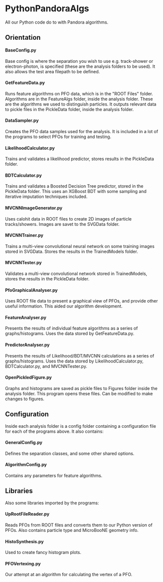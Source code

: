 # PythonPandoraAlgs
All our Python code do to with Pandora algorithms.

## Orientation

#### BaseConfig.py
Base config is where the separation you wish to use e.g. track-shower or electron-photon, is specified (these are the analysis folders to be used). It also allows the test area filepath to be defined.

#### GetFeatureData.py
Runs feature algorithms on PFO data, which is in the "ROOT Files" folder. Algorithms are in the FeatureAlgs folder, inside the analysis folder. These are the algorithms we used to distinguish particles. It outputs relevant data to pickle files in the PickleData folder, inside the analysis folder. 

#### DataSampler.py
Creates the PFO data samples used for the analysis. It is included in a lot of the programs to select PFOs for training and testing.

#### LikelihoodCalculator.py
Trains and validates a likelihood predictor, stores results in the PickleData folder.

#### BDTCalculator.py
Trains and validates a Boosted Decision Tree predictor, stored in the PickleData folder. This uses an XGBoost BDT with some sampling and iterative imputation techniques included.

#### MVCNNImageGenerator.py
Uses calohit data in ROOT files to create 2D images of particle tracks/showers. Images are savet to the SVGData folder.

#### MVCNNTrainer.py
Trains a multi-view convolutional neural network on some training images stored in SVGData. Stores the results in the TrainedModels folder.

#### MVCNNTester.py
Validates a multi-view convolutional network stored in TrainedModels, stores the results in the PickleData folder.

#### PfoGraphicalAnalyser.py
Uses ROOT file data to present a graphical view of PFOs, and provide other useful information. This aided our algorithm development.

#### FeatureAnalyser.py
Presents the results of individual feature algorithms as a series of graphs/histograms. Uses the data stored by GetFeatureData.py.

#### PredictorAnalyser.py
Presents the results of Likelihood/BDT/MVCNN calculations as a series of graphs/histograms. Uses the data stored by LikelihoodCalculator.py, BDTCalculator.py, and MVCNNTester.py.

#### OpenPickledFigure.py
Graphs and histograms are saved as pickle files to Figures folder inside the analysis folder. This program opens these files. Can be modified to make changes to figures.

## Configuration
Inside each analysis folder is a config folder containing a configuration file for each of the programs above. It also contains:

#### GeneralConfig.py
Defines the separation classes, and some other shared options.

#### AlgorithmConfig.py
Contains any parameters for feature algorithms.

## Libraries
Also some libraries imported by the programs:
#### UpRootFileReader.py
Reads PFOs from ROOT files and converts them to our Python version of PFOs. Also contains particle type and MicroBooNE geometry info.

#### HistoSynthesis.py
Used to create fancy histogram plots.

#### PFOVertexing.py
Our attempt at an algorithm for calculating the vertex of a PFO.
